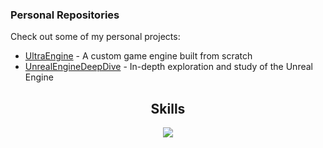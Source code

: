 ### Personal Repositories

Check out some of my personal projects:

- [UltraEngine](https://github.com/SyedAman/UltraEngine) - A custom game engine built from scratch
- [UnrealEngineDeepDive](https://github.com/SyedAman/UnrealEngineDeepDive) - In-depth exploration and study of the Unreal Engine

<h2 align="center">Skills </h2>

<p align="center">
  <a href="https://skillicons.dev">
    <img src="https://skillicons.dev/icons?i=cpp,c,javascript,python,assembly" />
  </a>
</p>

<p href="https://discord.gg/onlp" align="center">
    <img alt="" src="https://github-readme-stats.vercel.app/api?username=syedaman&theme=tokyonight&show_icons=true">
</p>


